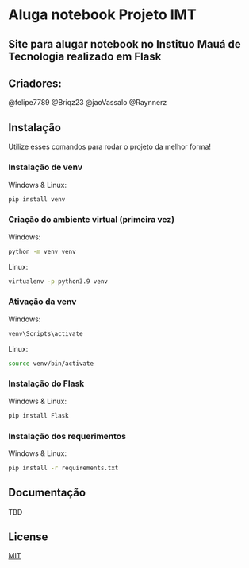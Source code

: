 

# Aluga notebook Projeto IMT
## Site para alugar notebook no Instituo Mauá de Tecnologia realizado em Flask


## Criadores:
@felipe7789
@Briqz23
@jaoVassalo
@Raynnerz

## Instalação

Utilize esses comandos para rodar o projeto da melhor forma!
### Instalação de venv
Windows & Linux:
```bash
pip install venv
```
### Criação do ambiente virtual (primeira vez)

Windows:
```bash
python -m venv venv
```
Linux:
```bash
virtualenv -p python3.9 venv
```
### Ativação da venv

Windows:
```bash
venv\Scripts\activate
```
Linux:
```bash
source venv/bin/activate 
```
### Instalação do Flask
Windows & Linux:
```bash
pip install Flask
```
### Instalação dos requerimentos
Windows & Linux:
```bash
pip install -r requirements.txt
```
## Documentação
TBD
## License

[MIT](https://choosealicense.com/licenses/mit/)
